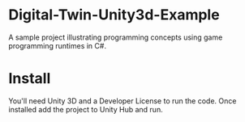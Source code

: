# Digital-Twin-Unity3d-Example
A sample project illustrating programming concepts using game programming runtimes in C#.

# Install
You'll need Unity 3D and a Developer License to run the code.  Once installed add the project to Unity Hub and run.
